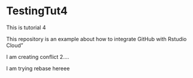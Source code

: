# TestingTut4

This is tutorial 4

This repository is an example about how to integrate GitHub with Rstudio Cloud”


I am creating conflict  2.... 

I am trying rebase hereee